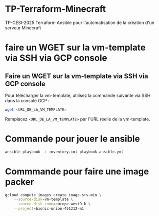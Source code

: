 # TP-Terraform-Minecraft
TP-CESI-2025 Terraform Ansible pour l'automatisation de la création d'un serveur Minecraft

# faire un WGET sur la vm-template via SSH via GCP console
## Faire un WGET sur la vm-template via SSH via GCP console

Pour télécharger la vm-template, utilisez la commande suivante via SSH dans la console GCP :

```sh
wget <URL_DE_LA_VM_TEMPLATE>
```

Remplacez `<URL_DE_LA_VM_TEMPLATE>` par l'URL réelle de la vm-template.
# Commande pour jouer le ansible 
```sh
ansible-playbook -i inventory.ini playbook-ansible.yml
```


# Commmande pour faire une image packer 
```sh
gcloud compute images create image-srv-min \
    --source-disk=vm-template \
    --source-disk-zone=europe-west9-b \
    --project=bionic-union-451212-m1
```
